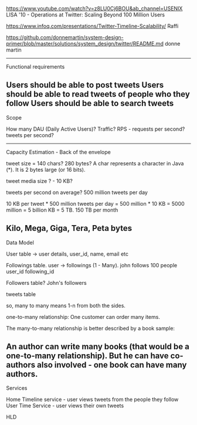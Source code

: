 https://www.youtube.com/watch?v=z8LU0Cj6BOU&ab_channel=USENIX LISA '10 - Operations at Twitter: Scaling Beyond 100 Million Users

https://www.infoq.com/presentations/Twitter-Timeline-Scalability/ Raffi

https://github.com/donnemartin/system-design-primer/blob/master/solutions/system_design/twitter/README.md donne martin

--------
Functional requirements

Users should be able to post tweets
Users should be able to read tweets of people who they follow
Users should be able to search tweets
----------------
Scope

How many DAU (Daily Active Users)?
Traffic?
RPS - requests per second?
tweets per second?

-------------
Capacity Estimation - Back of the envelope

tweet size = 140 chars? 280 bytes? A char represents a character in Java (*). It is 2 bytes large (or 16 bits).

tweet media size ? - 10 KB?

tweets per second on average? 500 million tweets per day

10 KB per tweet * 500 million tweets per day = 500 million * 10 KB = 5000 million = 5 billion KB = 5 TB. 150 TB per month

Kilo, Mega, Giga, Tera, Peta bytes
-------------


Data Model

User table -> user details, user_id, name, email etc

Followings table. user -> followings (1 - Many). john follows 100 people user_id following_id

Followers table? John's followers

tweets table

so, many to many means 1-n from both the sides.

one-to-many relationship: One customer can order many items.

The many-to-many relationship is better described by a book sample:

An author can write many books (that would be a one-to-many relationship). But he can have co-authors also involved - one book can have many authors.
-----

Services

Home Timeline service - user views tweets from the people they follow User Time Service - user views their own tweets

HLD
